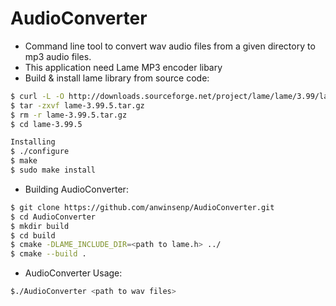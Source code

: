 AudioConverter
===========
- Command line tool to convert wav audio files from a given directory to mp3 audio files.
- This application need Lame MP3 encoder libary
- Build & install lame library from source code:
```sh
$ curl -L -O http://downloads.sourceforge.net/project/lame/lame/3.99/lame-3.99.5.tar.gz
$ tar -zxvf lame-3.99.5.tar.gz
$ rm -r lame-3.99.5.tar.gz
$ cd lame-3.99.5

Installing
$ ./configure
$ make
$ sudo make install
```
- Building AudioConverter:
```sh
$ git clone https://github.com/anwinsenp/AudioConverter.git
$ cd AudioConverter
$ mkdir build
$ cd build
$ cmake -DLAME_INCLUDE_DIR=<path to lame.h> ../
$ cmake --build .
```
- AudioConverter Usage:
```sh
$./AudioConverter <path to wav files>
```
